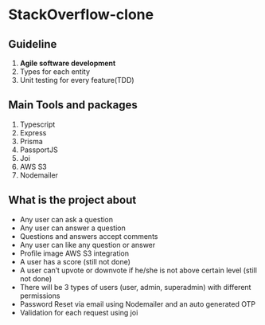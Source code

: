 # StackOverflow-clone

## Guideline


1. **Agile software development**
2. Types for each entity 
3. Unit testing for every feature(TDD)

## Main Tools and packages

1. Typescript
2. Express
3. Prisma
4. PassportJS
5. Joi
6. AWS S3
7. Nodemailer

## What is the project about

- Any user can ask a question
- Any user can answer a question
- Questions and answers accept comments
- Any user can like any question or answer 
- Profile image AWS S3 integration 
- A user has a score (still not done)
- A user can’t upvote or downvote if he/she is not above certain level (still not done)
- There will be 3 types of users (user, admin, superadmin) with different permissions
- Password Reset via email using Nodemailer and an auto generated OTP
- Validation for each request using joi
